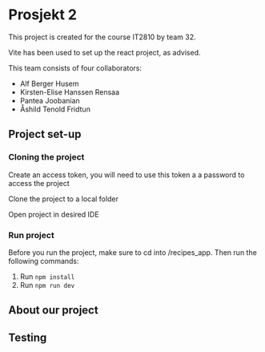 # Prosjekt 2

This project is created for the course IT2810 by team 32. 

Vite has been used to set up the react project, as advised. 


This team consists of four collaborators: 
 * Alf Berger Husem
 * Kirsten-Elise Hanssen Rensaa
 * Pantea Joobanian
 * Åshild Tenold Fridtun

## Project set-up

### Cloning the project
 
 Create an access token, you will need to use this token a a password to access the project

 Clone the project to a local folder

 Open project in desired IDE 

 ### Run project 

Before you run the project, make sure to cd into /recipes_app. Then run the following commands:
1. Run `npm install`
2. Run `npm run dev`

## About our project

## Testing